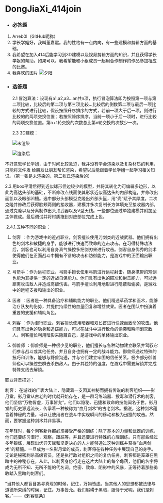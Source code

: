 # DongJiaXi_414join

- ### 必答题

1. Arreb0l（GitHub昵称）
2. 学长学姐好，我叫董嘉熙。我的性格有一点内向，有一些建模和剪辑方面的基础。
3. 我希望在加入414后能学习到3D建模以及视频剪辑方面的知识，并且获得学长学姐的帮助。如果可以，我希望能和小组成员一起用合作制作的作品参加相应的比赛。
4.  我喜欢的图片  ![夕阳](C:\Users\GOATHERD\Desktop\夕阳.jpg) 

- ### 选答题  

  2.1  冒泡算法：设现有a1,a2,a3…an共n项，执行冒泡算法即为按照第一项与第二项比较，比较后的第二项与第三项比较...比较后的倒数第二项与最后一项比较的方式进行比较，假设按照升序排序的方式，若前一项大于后一项，则进行比较的的两项交换位置；若按照降序排序，当前一项小于后一项时，进行比较的两项交换位置。第n+1轮交换的次数总比第n轮交换的次数少一次。

  2.3  3D建模：

   ![未渲染](C:\Users\GOATHERD\Desktop\未渲染.jpg)

  ![渲染后](C:\Users\GOATHERD\Desktop\渲染后.jpg)

​        不好意思学长学姐，由于时间比较急迫，我并没有学会渲染以及复杂材质的利用，只能将文件发      给朋友让朋友帮忙渲染，希望以后能跟着学长学姐一起学习相关知识。（第一张是未渲染的，第二张氏渲染后的）

​        2.3.用box平滑后得到近似球形但边较少的模型，并将其转化为可编辑多边形，以此为高达头部的基础，不断修改点线面使其形状近似高达头的内部构造，并修改出面凯以及眼部凹槽。选中部分头部模型克隆出外部头盔，用“壳”赋予其厚度。二次克隆并修改后获得脸颊两侧的接收器，建模并多次复制长方体填充至接收器内部。通过克隆以及分离制作出头顶武器以及V型天线。一些部位通过单独建模并附加至主体做成。最后调试并将材质拖到对应部位完成上色。

​       2.4.1.五种不同的职业：

1. 剑客   ：作为游戏中的近战职业，剑客擅长使用刀剑类的近战武器。他们拥有出色的剑术和敏捷的身手，能够进行快速而致命的连击攻击。在习得特殊功法后，剑客也可以利用自身真气操控多把剑刃来进行攻击。剑客自身优秀的剑术使得他们在正面战斗中拥有不错的攻击和防御能力，是游戏中的正面输出职业。

2. 弓箭手：作为远程职业，弓箭手擅长使用弓箭进行远程射击。随身携带的短剑也能为其提供一定的近战自保能力。他们具有出色的瞄准和射击能力，可以远距离攻击敌人并造成高额伤害。弓箭手擅长利用地形进行隐蔽和偷袭，是游戏中的远程支援和输出的职业。

3. 医者    ：医者是一种具备治疗和辅助能力的职业。他们精通草药学和医术，能够治疗队友的伤势，并提供持续性的血量回复和增益效果。医者在团队中扮演着重要的支援和辅助角色。

4. 刺客     ：作为潜行职业，刺客擅长使用暗器和双匕首进行快速而致命的攻击。他们具有出色的隐身和追踪能力，可以在战斗中进行致命的偷袭和瞬间消灭敌人。刺客擅长利用暗影来隐藏自己，是游戏中的单体输出职业。

5. 御兽师 ：御兽师是一种很少见的职业，他们擅长与各种动物建立联系并驾驭它们参与战斗或其他任务，并且自身也拥有一定的战斗能力。御兽师通过特殊的技巧和训练，能够与野兽沟通，并与它们建立牢固的信任关系。极少部分御兽师也可以操控虫群去杀伤敌人。由于其独特的强度，在游戏中需要解锁并完成特殊支线去解锁。

职业背景描述：

刺客：
在游戏的广袤大陆上，隐藏着一支因其神秘而拥有传说的刺客组织——影月堂。影月堂从古老的时代就开始存在，是一群习练暗器、投毒和潜行术的刺客。他们坚信“万物皆虚，万事皆允”。他们以隐秘、迅捷和致命的技能闻名于世。影月堂的历史源远流长，传承着一种被称为“血月剑术”的古老剑术。据说，这种剑术蕴含着神秘的力量，可以让使用者在战斗中实现瞬间的移动和极为迅捷的攻击。然而，要掌握这种剑术并非易事。

在年轻时，每个刺客新兵都必须接受严格的训练：除了基本的力量和武器的训练，他们还要练习潜行，观察，跟踪等，并且还要进行特殊的心理训练。只有那些经过多年锻炼，展现出优异天赋和坚定决心的人才能够通过这种训练并获得“血月剑术”的精髓。一旦成为一名影月堂的成员，刺客将在各种任务中展现自己的身手。无论是秘密刺杀高级官员，还是执行敌对组织之间的复仇任务，刺客都是笼罩在黑暗中的神秘存在。从此，以刺客身份行走在这片大陆上的每个角落，他们的名字将成为无所不知、无所不能的代名词。绝密、致命、阴影中的风暴，正等待着那些勇敢踏入黑暗的刺客们。

“当其他人都盲目追寻真理的时候，记住，万物皆虚。当其他人的思想都被法律与道德所束缚的时候，记住，万事皆允。我们躬耕于黑暗，服侍于光明。我们是刺客。”——《刺客信条》